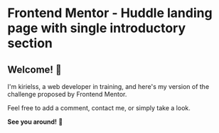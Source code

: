 # Frontend Mentor - Huddle landing page with single introductory section

## Welcome! 👋

I'm kirielss, a web developer in training, and here's my version of the challenge proposed by Frontend Mentor.

Feel free to add a comment, contact me, or simply take a look.

**See you around!** 🚀